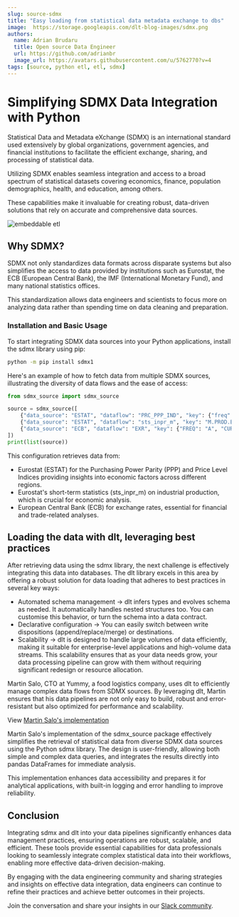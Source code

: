 ```yaml
---
slug: source-sdmx
title: "Easy loading from statistical data metadata exchange to dbs"
image:  https://storage.googleapis.com/dlt-blog-images/sdmx.png
authors:
  name: Adrian Brudaru
  title: Open source Data Engineer
  url: https://github.com/adrianbr
  image_url: https://avatars.githubusercontent.com/u/5762770?v=4
tags: [source, python etl, etl, sdmx]
---
```


# Simplifying SDMX Data Integration with Python

Statistical Data and Metadata eXchange (SDMX) is an international standard used extensively by global organizations, government agencies, and financial institutions to facilitate the efficient exchange, sharing, and processing of statistical data.

Utilizing SDMX enables seamless integration and access to a broad spectrum of statistical datasets covering economics, finance, population demographics, health, and education, among others.

These capabilities make it invaluable for creating robust, data-driven solutions that rely on accurate and comprehensive data sources.

![embeddable etl](https://storage.googleapis.com/dlt-blog-images/sdmx.png)

## Why SDMX?

SDMX not only standardizes data formats across disparate systems but also simplifies the access to data provided by institutions such as Eurostat, the ECB (European Central Bank), the IMF (International Monetary Fund), and many national statistics offices.

This standardization allows data engineers and scientists to focus more on analyzing data rather than spending time on data cleaning and preparation.

### Installation and Basic Usage
To start integrating SDMX data sources into your Python applications, install the sdmx library using pip:

```sh
python -m pip install sdmx1
```

Here's an example of how to fetch data from multiple SDMX sources, illustrating the diversity of data flows and the ease of access:

```py
from sdmx_source import sdmx_source

source = sdmx_source([
    {"data_source": "ESTAT", "dataflow": "PRC_PPP_IND", "key": {"freq": "A", "na_item": "PLI_EU28", "ppp_cat": "A0101", "geo": ["EE", "FI"]}, "table_name": "food_price_index"},
    {"data_source": "ESTAT", "dataflow": "sts_inpr_m", "key": "M.PROD.B-D+C+D.CA.I15+I10.EE"},
    {"data_source": "ECB", "dataflow": "EXR", "key": {"FREQ": "A", "CURRENCY": "USD"}}
])
print(list(source))
```
This configuration retrieves data from:

* Eurostat (ESTAT) for the Purchasing Power Parity (PPP) and Price Level Indices providing insights into economic factors across different regions.
* Eurostat's short-term statistics (sts_inpr_m) on industrial production, which is crucial for economic analysis.
* European Central Bank (ECB) for exchange rates, essential for financial and trade-related analyses.

## Loading the data with dlt, leveraging best practices

After retrieving data using the sdmx library, the next challenge is effectively integrating this data into databases.
The dlt library excels in this area by offering a robust solution for data loading that adheres to best practices in several key ways:

* Automated schema management -> dlt infers types and evolves schema as needed. It automatically handles nested structures too. You can customise this behavior, or turn the schema into a data contract.
* Declarative configuration -> You can easily switch between write dispositions (append/replace/merge) or destinations.
* Scalability -> dlt is designed to handle large volumes of data efficiently, making it suitable for enterprise-level applications and high-volume data streams. This scalability ensures that as your data needs grow, your data processing pipeline can grow with them without requiring significant redesign or resource allocation.

Martin Salo, CTO at Yummy, a food logistics company, uses dlt to efficiently manage complex data flows from SDMX sources.
By leveraging dlt, Martin ensures that his data pipelines are not only easy to build, robust and error-resistant but also optimized for performance and scalability.

View [Martin Salo's implementation](https://gist.github.com/salomartin/d4ee7170f678b0b44554af46fe8efb3f)

Martin Salo's implementation of the sdmx_source package effectively simplifies the retrieval of statistical data from diverse SDMX data sources using the Python sdmx library.
The design is user-friendly, allowing both simple and complex data queries, and integrates the results directly into pandas DataFrames for immediate analysis.

This implementation enhances data accessibility and prepares it for analytical applications, with built-in logging and error handling to improve reliability.

## Conclusion
Integrating sdmx and dlt into your data pipelines significantly enhances data management practices, ensuring operations are robust,
scalable, and efficient. These tools provide essential capabilities for data professionals looking to seamlessly integrate
complex statistical data into their workflows, enabling more effective data-driven decision-making.

By engaging with the data engineering community and sharing strategies and insights on effective data integration,
data engineers can continue to refine their practices and achieve better outcomes in their projects.

Join the conversation and share your insights in our [Slack community](https://dlthub.com/community).
